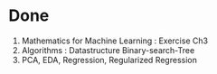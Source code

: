 # Done

1. Mathematics for Machine Learning : Exercise Ch3
2. Algorithms : Datastructure Binary-search-Tree
3. PCA, EDA, Regression, Regularized Regression
